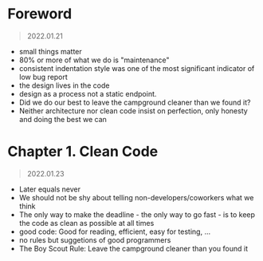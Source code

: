 # Foreword

> 2022.01.21

- small things matter
- 80% or more of what we do is "maintenance"
- consistent indentation style was one of the most significant indicator of low bug report
- the design lives in the code
- design as a process not a static endpoint.
- Did we do our best to leave the campground cleaner than we found it?
- Neither architecture nor clean code insist on perfection, only honesty and doing the best we can

# Chapter 1. Clean Code

> 2022.01.23

- Later equals never
- We should not be shy about telling non-developers/coworkers what we think
- The only way to make the deadline - the only way to go fast - is to keep the code as clean as possible at all times
- good code: Good for reading, efficient, easy for testing, ...
- no rules but suggetions of good programmers
- The Boy Scout Rule: Leave the campground cleaner than you found it
